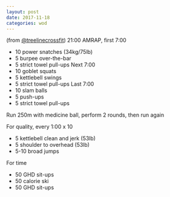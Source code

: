 ```yaml
---
layout: post
date: 2017-11-18
categories: wod
---
```


<!--
**Chris - <span></span>**
-->

(from [@treelinecrossfit](http://www.treelinecrossfit.com)) 21:00 AMRAP, first 7:00
- 10 power snatches (34kg/75lb)
- 5 burpee over-the-bar
- 5 strict towel pull-ups
Next 7:00
- 10 goblet squats
- 5 kettlebell swings
- 5 strict towel pull-ups
Last 7:00
- 10 slam balls
- 5 push-ups
- 5 strict towel pull-ups

Run 250m with medicine ball, perform 2 rounds, then run again

For quality, every 1:00 x 10
- 5 kettlebell clean and jerk (53lb)
- 5 shoulder to overhead (53lb)
- 5-10 broad jumps

For time
- 50 GHD sit-ups
- 50 calorie ski
- 50 GHD sit-ups
